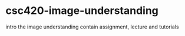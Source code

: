 # csc420-image-understanding
intro the image understanding contain assignment, lecture and tutorials
